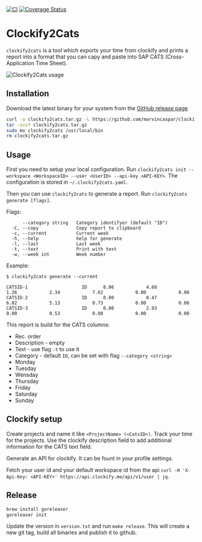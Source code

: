 [![CI](https://github.com/marvincaspar/clockify-cats-reporter/actions/workflows/ci.yml/badge.svg)](https://github.com/marvincaspar/clockify-cats-reporter/actions/workflows/ci.yml)
[![Coverage Status](https://coveralls.io/repos/github/marvincaspar/clockify-cats-reporter/badge.svg)](https://coveralls.io/github/marvincaspar/clockify-cats-reporter)

# Clockify2Cats

`clockify2cats` is a tool which exports your time from clockify and prints a report into a format that you can capy and paste into SAP CATS (Cross-Application Time Sheet).

![Clockify2Cats usage](./clockify2cats.gif)

## Installation

Download the latest binary for your system from the [GitHub release page](https://github.com/marvincaspar/clockify-cats-reporter/releases/latest/).

```sh
curl -o clockify2cats.tar.gz -L https://github.com/marvincaspar/clockify-cats-reporter/releases/latest/download/clockify2cats_$(uname -s)_$(uname -m).tar.gz
tar -xvzf clockify2cats.tar.gz
sudo mv clockify2cats /usr/local/bin
rm clockify2cats.tar.gz
```

## Usage

First you need to setup your local configuration. Run `clockify2cats init --workspace <WorkspaceID> --user <UserID> --api-key <API-KEY>`. The configuration is stored in `~/.clockify2cats.yaml`.

Then you can use `clockify2cats` to generate a report. Run `clockify2cats generate [flags]`.

Flags:
```
      --category string   Category identifyer (default "ID")
  -C, --copy              Copy report to clipboard
  -c, --current           Current week
  -h, --help              help for generate
  -l, --last              Last week
  -t, --text              Print with text
  -w, --week int          Week number
```

Example: 
```
$ clockify2cats generate --current

CATSID-1                    ID      8.06            4.68            1.26            2.34            7.62            0.00            0.00
CATSID-2                    ID      0.00            0.47            6.02            5.13            0.73            0.00            0.00
CATSID-3                    ID      0.00            2.93            0.00            0.53            0.00            0.00            0.00
```

This report is build for the CATS columns:

- Rec. order
- Description - empty
- Text - use flag `-t` to use it
- Category - default `ID`, can be set with flag `--category <string>`
- Monday
- Tuesday
- Wensday
- Thursday
- Friday
- Saturday
- Sunday


## Clockify setup

Create projects and name it like `<ProjectName> (<CatsID>)`. Track your time for the projects. Use the clockify description field to add additional information for the CATS text field.

Generate an API for clockify. It can be fount in your profile settings.

Fetch your user id and your default workspace id from the api `curl -H 'X-Api-Key: <API-KEY>' https://api.clockify.me/api/v1/user | jq`.


## Release

```sh
brew install goreleaser
goreleaser init
```

Update the version in `version.txt` and run `make release`.
This will create a new git tag, build all binaries and publish it to github.

